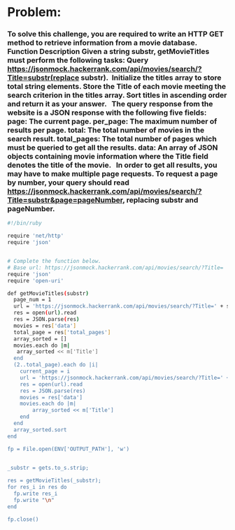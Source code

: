 # Problem:
### To solve this challenge, you are required to write an HTTP GET method to retrieve information from a movie database.   Function Description Given a string substr, getMovieTitles must perform the following tasks: Query https://jsonmock.hackerrank.com/api/movies/search/?Title=substr(replace substr).  Initialize the titles array to store total string elements. Store the Title of each movie meeting the search criterion in the titles array. Sort titles in ascending order and return it as your answer.   The query response from the website is a JSON response with the following five fields: page: The current page. per_page: The maximum number of results per page. total: The total number of movies in the search result. total_pages: The total number of pages which must be queried to get all the results. data: An array of JSON objects containing movie information where the Title field denotes the title of the movie.   In order to get all results, you may have to make multiple page requests. To request a page by number, your query should read https://jsonmock.hackerrank.com/api/movies/search/?Title=substr&page=pageNumber, replacing substr and pageNumber.

```sh
#!/bin/ruby

require 'net/http'
require 'json'


# Complete the function below.
# Base url: https://jsonmock.hackerrank.com/api/movies/search/?Title=
require 'json'
require 'open-uri'

def getMovieTitles(substr) 
  page_num = 1
  url = 'https://jsonmock.hackerrank.com/api/movies/search/?Title=' + substr + '&page=' + page_num.to_s
  res = open(url).read
  res = JSON.parse(res)
  movies = res['data']
  total_page = res['total_pages']
  array_sorted = []
  movies.each do |m|
   array_sorted << m['Title']
  end
  (2..total_page).each do |i|
    current_page = i
    url = 'https://jsonmock.hackerrank.com/api/movies/search/?Title=' + substr + '&page=' + current_page.to_s
    res = open(url).read
    res = JSON.parse(res)
    movies = res['data']
    movies.each do |m|
        array_sorted << m['Title']
    end
  end
  array_sorted.sort
end

fp = File.open(ENV['OUTPUT_PATH'], 'w')
    

_substr = gets.to_s.strip;

res = getMovieTitles(_substr);
for res_i in res do
  fp.write res_i
  fp.write "\n"
end

fp.close()
```